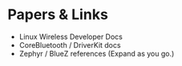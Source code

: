 # Papers & Links
- Linux Wireless Developer Docs
- CoreBluetooth / DriverKit docs
- Zephyr / BlueZ references
(Expand as you go.)
